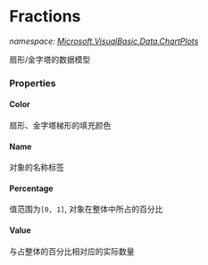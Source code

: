 ﻿# Fractions
_namespace: [Microsoft.VisualBasic.Data.ChartPlots](./index.md)_

扇形/金字塔的数据模型




### Properties

#### Color
扇形、金字塔梯形的填充颜色
#### Name
对象的名称标签
#### Percentage
值范围为``[0, 1]``, 对象在整体中所占的百分比
#### Value
与占整体的百分比相对应的实际数量
